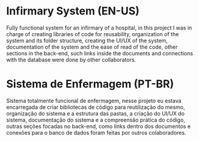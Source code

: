 # Infirmary System (EN-US)

Fully functional system for an infirmary of a hospital, in this project I was in charge of creating libraries of code for reusability, organization of the system and its folder structure, creating the UI/UX of the system, documentation of the system and the ease of read of the code, other sections in the back-end, such links inside the documents and connections with the database were done by other collaborators.

# Sistema de Enfermagem (PT-BR)

Sistema totalmente funcional de enfermagem, nesse projeto eu estava encarregada de criar bibliotecas de código para reutilização do mesmo, organização do sistema e a estrutura das pastas, a criação do UI/UX do sistema, documentação do sistema e a compreensão prática do código, outras seções focadas no back-end, como links dentro dos documentos e conexões para o banco de dados foram feitas por outros colaboradores.
